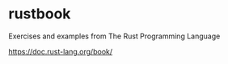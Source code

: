 # rustbook
Exercises and examples from The Rust Programming Language

https://doc.rust-lang.org/book/

